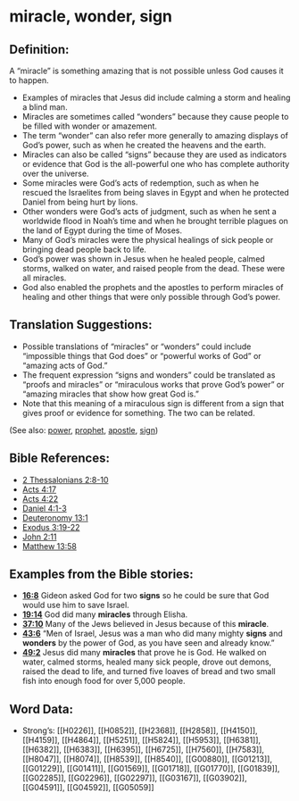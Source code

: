 # miracle, wonder, sign

## Definition:

A “miracle” is something amazing that is not possible unless God causes it to happen.

* Examples of miracles that Jesus did include calming a storm and healing a blind man.
* Miracles are sometimes called “wonders” because they cause people to be filled with wonder or amazement.
* The term “wonder” can also refer more generally to amazing displays of God’s power, such as when he created the heavens and the earth.
* Miracles can also be called “signs” because they are used as indicators or evidence that God is the all-powerful one who has complete authority over the universe.
* Some miracles were God’s acts of redemption, such as when he rescued the Israelites from being slaves in Egypt and when he protected Daniel from being hurt by lions.
* Other wonders were God’s acts of judgment, such as when he sent a worldwide flood in Noah’s time and when he brought terrible plagues on the land of Egypt during the time of Moses.
* Many of God’s miracles were the physical healings of sick people or bringing dead people back to life.
* God’s power was shown in Jesus when he healed people, calmed storms, walked on water, and raised people from the dead. These were all miracles.
* God also enabled the prophets and the apostles to perform miracles of healing and other things that were only possible through God’s power.

## Translation Suggestions:

* Possible translations of “miracles” or “wonders” could include “impossible things that God does” or “powerful works of God” or “amazing acts of God.”
* The frequent expression “signs and wonders” could be translated as “proofs and miracles” or “miraculous works that prove God’s power” or “amazing miracles that show how great God is.”
* Note that this meaning of a miraculous sign is different from a sign that gives proof or evidence for something. The two can be related.

(See also: [power](../kt/power.md), [prophet](../kt/prophet.md), [apostle](../kt/apostle.md), [sign](../kt/sign.md))

## Bible References:

* [2 Thessalonians 2:8-10](rc://en/tn/help/2th/02/08)
* [Acts 4:17](rc://en/tn/help/act/04/17)
* [Acts 4:22](rc://en/tn/help/act/04/22)
* [Daniel 4:1-3](rc://en/tn/help/dan/04/01)
* [Deuteronomy 13:1](rc://en/tn/help/deu/13/01)
* [Exodus 3:19-22](rc://en/tn/help/exo/03/19)
* [John 2:11](rc://en/tn/help/jhn/02/11)
* [Matthew 13:58](rc://en/tn/help/mat/13/58)

## Examples from the Bible stories:

* __[16:8](rc://en/tn/help/obs/16/08)__ Gideon asked God for two __signs__ so he could be sure that God would use him to save Israel.
* __[19:14](rc://en/tn/help/obs/19/14)__ God did many __miracles__ through Elisha.
* __[37:10](rc://en/tn/help/obs/37/10)__ Many of the Jews believed in Jesus because of this __miracle__.
* __[43:6](rc://en/tn/help/obs/43/06)__ “Men of Israel, Jesus was a man who did many mighty __signs__ and __wonders__ by the power of God, as you have seen and already know.”
* __[49:2](rc://en/tn/help/obs/49/02)__ Jesus did many __miracles__ that prove he is God. He walked on water, calmed storms, healed many sick people, drove out demons, raised the dead to life, and turned five loaves of bread and two small fish into enough food for over 5,000 people.

## Word Data:

* Strong’s: [[H0226]], [[H0852]], [[H2368]], [[H2858]], [[H4150]], [[H4159]], [[H4864]], [[H5251]], [[H5824]], [[H5953]], [[H6381]], [[H6382]], [[H6383]], [[H6395]], [[H6725]], [[H7560]], [[H7583]], [[H8047]], [[H8074]], [[H8539]], [[H8540]], [[G00880]], [[G01213]], [[G01229]], [[G01411]], [[G01569]], [[G01718]], [[G01770]], [[G01839]], [[G02285]], [[G02296]], [[G02297]], [[G03167]], [[G03902]], [[G04591]], [[G04592]], [[G05059]]
